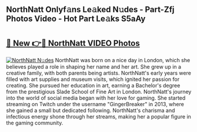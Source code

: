 ## NorthNatt Onlyf𝚊ns Le𝚊ked N𝚞des - Part-Zfj Photos Video - Hot Part Le𝚊ks S5aAy

# <h2><a href="http://ab79936.deff.icu/?id=NorthNatt">🔗 New 👉🔴 NorthNatt VIDEO Photos</a></h2>

[![NorthNatt N𝚞des](https://i.imgur.com/rIISA9y.gif)](http://ab79936.deff.icu/?id=NorthNatt)
NorthNatt was born on a nice day in London, which she believes played a role in shaping her name and her art. She grew up in a creative family, with both parents being artists. NorthNatt's early years were filled with art supplies and museum visits, which ignited her passion for creating. She pursued her education in art, earning a Bachelor's degree from the prestigious Slade School of Fine Art in London. NorthNatt's journey into the world of social media began with her love for gaming. She started streaming on Twitch under the username "GingerBreaker" in 2013, where she gained a small but dedicated following. NorthNatt's charisma and infectious energy shone through her streams, making her a popular figure in the gaming community.
